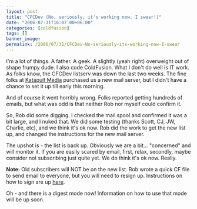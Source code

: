 ```yaml
---
layout: post
title: "CFCDev (No, seriously, it's working now. I swear!)"
date: "2006-07-31T16:07:00+06:00"
categories: [coldfusion]
tags: []
banner_image: 
permalink: /2006/07/31/CFCDev-No-seriously-its-working-now-I-swear
---
```


I'm a lot of things. A father. A geek. A slightly (yeah right) overweight out of shape frumpy dude. I also code ColdFusion. What I don't do well is IT work. As folks know, the CFCDev listserv was down the last two weeks. The fine folks at <a href="http://www.katapultmedia.com/">Katapult Media</a> purchased us a new mail server, but I didn't have a chance to set it up till early this morning.

And of course it went horribly wrong. Folks reported getting hundreds of emails, but what was odd is that neither Rob nor myself could confirm it.

So, Rob did some digging. I checked the mail spool and confirmed it was a bit large, and I nuked that. We did some testing (thanks Scott, CJ, JW, Charlie, etc), and we think it's ok now. Rob did the work to get the new list up, and changed the instructions for the new mail server. 

The upshot is - the list is back up. Obviously we are a bit... "concerned" and will monitor it. If you are easily scared by email, first, relax, secondly, maybe consider not subscribing just quite yet. We do think it's ok now. Really.

<b>Note:</b> Old subscribers will NOT be on the new list. Rob wrote a quick CF file to send email to everyone, but you will need to resign up. Instructions on how to sign are up <a href="http://www.cfczone.org/listserv.cfm">here</a>.

Oh - and there is a digest mode now! Information on how to use that mode will be up soon.